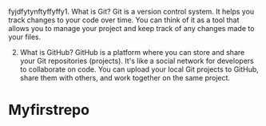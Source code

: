 fyjdfytynftyffyffy1. What is Git?
Git is a version control system. It helps you track changes to your code over time. You can think of it as a tool that allows you to manage your project and keep track of any changes made to your files.

2. What is GitHub?
GitHub is a platform where you can store and share your Git repositories (projects). It's like a social network for developers to collaborate on code. You can upload your local Git projects to GitHub, share them with others, and work together on the same project.


# Myfirstrepo